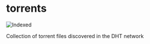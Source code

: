 torrents 
========
![Indexed](https://img.shields.io/badge/indexed-239257-blue)

Collection of torrent files discovered in the DHT network
